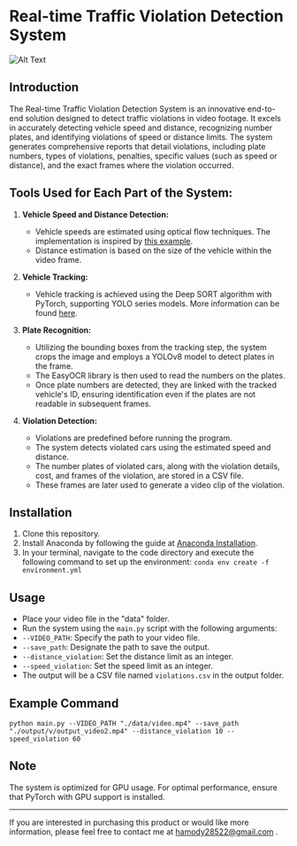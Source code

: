 # Real-time Traffic Violation Detection System
![Alt Text](demo.gif)

## Introduction
The Real-time Traffic Violation Detection System is an innovative end-to-end solution designed to detect traffic violations in video footage. It excels in accurately detecting vehicle speed and distance, recognizing number plates, and identifying violations of speed or distance limits. The system generates comprehensive reports that detail violations, including plate numbers, types of violations, penalties, specific values (such as speed or distance), and the exact frames where the violation occurred.

## Tools Used for Each Part of the System:
1. **Vehicle Speed and Distance Detection:**
   - Vehicle speeds are estimated using optical flow techniques. The implementation is inspired by [this example](https://car-speed-detection.readthedocs.io/en/latest/Example%20Code.html).
   - Distance estimation is based on the size of the vehicle within the video frame.

2. **Vehicle Tracking:**
   - Vehicle tracking is achieved using the Deep SORT algorithm with PyTorch, supporting YOLO series models. More information can be found [here](https://github.com/xuarehere/yolo_series_deepsort_pytorch).

3. **Plate Recognition:**
   - Utilizing the bounding boxes from the tracking step, the system crops the image and employs a YOLOv8 model to detect plates in the frame.
   - The EasyOCR library is then used to read the numbers on the plates.
   - Once plate numbers are detected, they are linked with the tracked vehicle's ID, ensuring identification even if the plates are not readable in subsequent frames.

4. **Violation Detection:**
   - Violations are predefined before running the program.
   - The system detects violated cars using the estimated speed and distance.
   - The number plates of violated cars, along with the violation details, cost, and frames of the violation, are stored in a CSV file.
   - These frames are later used to generate a video clip of the violation.

## Installation
1. Clone this repository.
2. Install Anaconda by following the guide at [Anaconda Installation](https://docs.conda.io/projects/conda/en/stable/user-guide/install/download.html).
3. In your terminal, navigate to the code directory and execute the following command to set up the environment: ```conda env create -f environment.yml```


## Usage
- Place your video file in the "data" folder.
- Run the system using the `main.py` script with the following arguments:
- `--VIDEO_PATH`: Specify the path to your video file.
- `--save_path`: Designate the path to save the output.
- `--distance_violation`: Set the distance limit as an integer.
- `--speed_violation`: Set the speed limit as an integer.
- The output will be a CSV file named `violations.csv` in the output folder.

## Example Command
```python main.py --VIDEO_PATH "./data/video.mp4" --save_path "./output/v/output_video2.mp4" --distance_violation 10 --speed_violation 60```


## Note
The system is optimized for GPU usage. For optimal performance, ensure that PyTorch with GPU support is installed.

---

If you are interested in purchasing this product or would like more information, please feel free to contact me at hamody28522@gmail.com .

